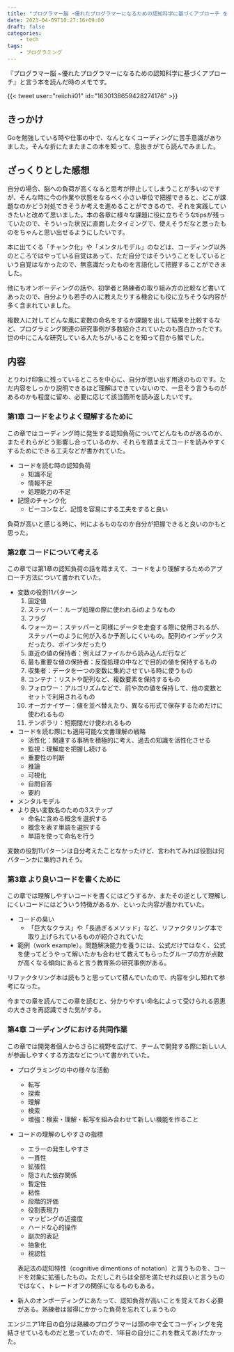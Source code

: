 ```yaml
---
title: "プログラマー脳 ~優れたプログラマーになるための認知科学に基づくアプローチ を読んだ"
date: 2023-04-09T10:27:16+09:00
draft: false
categories:
    - tech
tags:
    - プログラミング
---
```


『プログラマー脳 ~優れたプログラマーになるための認知科学に基づくアプローチ』と言う本を読んだ時のメモです。

{{< tweet user="reiichii01" id="1630138659428274176" >}}

## きっかけ

Goを勉強している時や仕事の中で、なんとなくコーディングに苦手意識がありました。そんな折にたまたまこの本を知って、息抜きがてら読んでみました。

## ざっくりとした感想

自分の場合、脳への負荷が高くなると思考が停止してしまうことが多いのですが、そんな時に今の作業や状態をなるべく小さい単位で把握できると、どこが課題なのかどう対処できそうか考えを進めることができるので、それを実践していきたいと改めて思いました。本の各章に様々な課題に役に立ちそうなtipsが残っていたので、そういった状況に直面したタイミングで、使えそうだなと思ったものをちゃんと思い出せるようにしたいです。

本に出てくる「チャンク化」や「メンタルモデル」のなどは、コーディング以外のところではやっている自覚はあって、ただ自分ではそういうことをしているという自覚はなかったので、無意識だったものを言語化して把握することができました。

他にもオンボーディングの話や、初学者と熟練者の取り組み方の比較など書いてあったので、自分よりも若手の人に教えたりする機会にも役に立ちそうな内容が多く含まれていました。

複数人に対してどんな風に変数の命名をするか課題を出して結果を比較するなど、プログラミング関連の研究事例が多数紹介されていたのも面白かったです。世の中にこんな研究している人たちがいることを知って目から鱗でした。

## 内容

とりわけ印象に残っているところを中心に、自分が思い出す用途のものです。ただ内容をしっかり説明できるほど理解はできていないので、一旦そう言うものがあるのかも程度に留め、必要に応じて該当箇所を読み返したいです。

### 第1章 コードをよりよく理解するために

この章ではコーディング時に発生する認知負荷についてどんなものがあるのか、またそれらがどう影響し合っているのか、それらを踏まえてコードを読みやすくするためにできる工夫などが書かれていた。

- コードを読む時の認知負荷
    - 知識不足
    - 情報不足
    - 処理能力の不足
- 記憶のチャンク化
    - ビーコンなど、記憶を容易にする工夫をすると良い

負荷が高いと感じる時に、何によるものなのか自分が把握できると良いのかもと思った。

### 第2章 コードについて考える

この章では第1章の認知負荷の話を踏まえて、コードをより理解するためのアプローチ方法について書かれていた。

- 変数の役割11パターン
    1. 固定値
    2. ステッパー：ループ処理の際に使われるiのようなもの
    3. フラグ
    4. ウォーカー：ステッパーと同様にデータを走査する際に使用されるが、ステッパーのように何が入るか予測しにくいもの。配列のインデックスだったり、ポインタだったり
    5. 直近の値の保持者：例えばファイルから読み込んだ行など
    6. 最も重要な値の保持者：反復処理の中などで目的の値を保持するもの
    7. 収集者：データを一つの変数に集約させている時に使うもの
    8. コンテナ：リストや配列など、複数要素を保持するもの
    9. フォロワー：アルゴリズムなどで、前や次の値を保持して、他の変数とセットで利用されるもの
    10. オーガナイザー：値を並べ替えたり、異なる形式で保存するためだけに使われるもの
    11. テンポラリ：短期間だけ使われるもの
- コードを読む際にも適用可能な文書理解の戦略
    - 活性化：関連する事柄を積極的に考え、過去の知識を活性化させる
    - 監視：理解度を把握し続ける
    - 重要性の判断
    - 推論
    - 可視化
    - 自問自答
    - 要約
- メンタルモデル
- より良い変数名のための3ステップ
    - 命名に含める概念を選択する
    - 概念を表す単語を選択する
    - 単語を使って命名を行う

変数の役割11パターンは自分考えたことなかったけど、言われてみれば役割は何パターンかに集約されそう。

### 第3章 より良いコードを書くために

この章では理解しやすいコードを書くにはどうするか、またその逆として理解しにくいコードにはどういう特徴があるか、といった内容が書かれていた。

- コードの臭い
    - 「巨大なクラス」や「長過ぎるメソッド」など、リファクタリング本で取り上げられているものが紹介されていた
- 範例（work example）。問題解決能力を養うには、公式だけではなく、公式を使ってどうやって解いたかも合わせて教えてもらったグループの方が点数が高くなる傾向にあると言う教育系の研究事例がある。

リファクタリング本は読もうと思っていて積んでいたので、内容を少し知れて参考になった。

今までの章を読んでこの章を読むと、分かりやすい命名によって受けられる恩恵の大きさを再認識できた気がする。

### 第4章 コーディングにおける共同作業

この章では開発者個人からさらに視野を広げて、チームで開発する際に新しい人が参画しやすくする方法などについて書かれていた。

- プログラミングの中の様々な活動
    - 転写
    - 探索
    - 理解
    - 検索
    - 増強：検索・理解・転写を組み合わせて新しい機能を作ること
- コードの理解のしやすさの指標
    - エラーの発生しやすさ
    - 一貫性
    - 拡張性
    - 隠された依存関係
    - 暫定性
    - 粘性
    - 段階的評価
    - 役割表現力
    - マッピングの近接度
    - ハードな心的操作
    - 副次的表記
    - 抽象化
    - 視認性
    
    表記法の認知特性（cognitive dimentions of notation）と言うものを、コードを対象に拡張したもの。ただしこれらは全部を満たせれば良いと言うものではなく、トレードオフの関係になるものもある。
    
- 新人のオンボーディングにあたって、認知負荷が高いことを覚えておく必要がある。熟練者は習得にかかった負荷を忘れてしまうもの

エンジニア1年目の自分は熟練のプログラマーは頭の中で全てコーディングを完結させているものだと思っていたので、1年目の自分にこれを教えてあげたかった。


